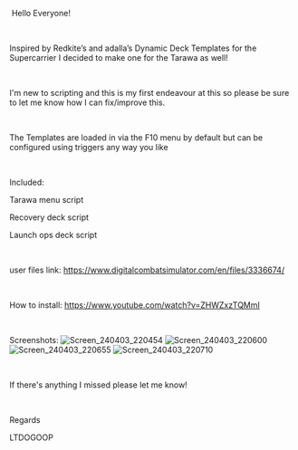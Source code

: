 ​
Hello Everyone! 

 

Inspired by Redkite’s and adalla’s Dynamic Deck Templates for the Supercarrier I decided to make one for the Tarawa as well! 

 

I'm new to scripting and this is my first endeavour at this so please be sure to let me know how I can fix/improve this. 

 

The Templates are loaded in via the F10 menu by default but can be configured using triggers any way you like



 

Included: 

Tarawa menu script

Recovery deck script

Launch ops deck script

 

user files link: https://www.digitalcombatsimulator.com/en/files/3336674/

 

How to install:
https://www.youtube.com/watch?v=ZHWZxzTQMmI

 

Screenshots:
![Screen_240403_220454](https://github.com/LtDogPoop/DCS-Tarawa-Dynamic-Carrier-Deck-Templates/assets/62934095/a19c36ae-427c-4b81-959d-d9f4282eecd7)
![Screen_240403_220600](https://github.com/LtDogPoop/DCS-Tarawa-Dynamic-Carrier-Deck-Templates/assets/62934095/e18f2995-661b-4781-a8fa-c21a2eb933ac)
![Screen_240403_220655](https://github.com/LtDogPoop/DCS-Tarawa-Dynamic-Carrier-Deck-Templates/assets/62934095/e906a3d3-ed8a-4efe-9456-9eef685f909d)
![Screen_240403_220710](https://github.com/LtDogPoop/DCS-Tarawa-Dynamic-Carrier-Deck-Templates/assets/62934095/7179f889-4cb8-40cc-97c4-63f7c78199c7)




 

If there's anything I missed please let me know!

 

Regards

LTDOGOOP

​
